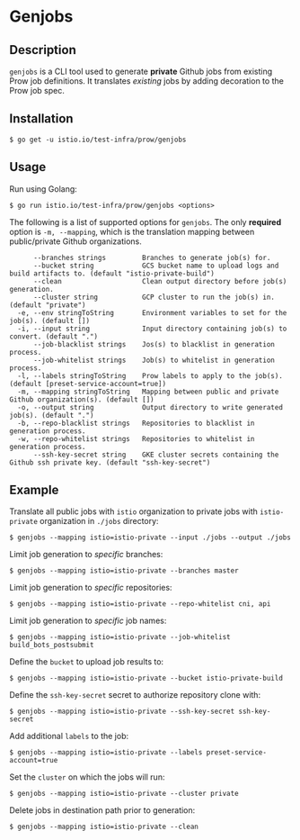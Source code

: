 # Genjobs

## Description

`genjobs` is a CLI tool used to generate **private** Github jobs from existing Prow job definitions. It translates *existing* jobs by adding decoration to the Prow job spec.

## Installation

```console
$ go get -u istio.io/test-infra/prow/genjobs
```

## Usage

Run using Golang:

```console
$ go run istio.io/test-infra/prow/genjobs <options>
```

The following is a list of supported options for `genjobs`. The only **required** option is `-m, --mapping`, which is the translation mapping between public/private Github organizations.

```console
      --branches strings         Branches to generate job(s) for.
      --bucket string            GCS bucket name to upload logs and build artifacts to. (default "istio-private-build")
      --clean                    Clean output directory before job(s) generation.
      --cluster string           GCP cluster to run the job(s) in. (default "private")
  -e, --env stringToString       Environment variables to set for the job(s). (default [])
  -i, --input string             Input directory containing job(s) to convert. (default ".")
      --job-blacklist strings    Jos(s) to blacklist in generation process.
      --job-whitelist strings    Job(s) to whitelist in generation process.
  -l, --labels stringToString    Prow labels to apply to the job(s). (default [preset-service-account=true])
  -m, --mapping stringToString   Mapping between public and private Github organization(s). (default [])
  -o, --output string            Output directory to write generated job(s). (default ".")
  -b, --repo-blacklist strings   Repositories to blacklist in generation process.
  -w, --repo-whitelist strings   Repositories to whitelist in generation process.
      --ssh-key-secret string    GKE cluster secrets containing the Github ssh private key. (default "ssh-key-secret")
```

## Example

Translate all public jobs with `istio` organization to private jobs with `istio-private` organization in `./jobs` directory:

```console
$ genjobs --mapping istio=istio-private --input ./jobs --output ./jobs
```

Limit job generation to *specific* branches:

```console
$ genjobs --mapping istio=istio-private --branches master
```

Limit job generation to *specific* repositories:

```console
$ genjobs --mapping istio=istio-private --repo-whitelist cni, api
```

Limit job generation to *specific* job names:

```console
$ genjobs --mapping istio=istio-private --job-whitelist build_bots_postsubmit
```

Define the `bucket` to upload job results to:

```console
$ genjobs --mapping istio=istio-private --bucket istio-private-build
```

Define the `ssh-key-secret` secret to authorize repository clone with:

```console
$ genjobs --mapping istio=istio-private --ssh-key-secret ssh-key-secret
```

Add additional `labels` to the job:

```console
$ genjobs --mapping istio=istio-private --labels preset-service-account=true
```

Set the `cluster` on which the jobs will run:

```console
$ genjobs --mapping istio=istio-private --cluster private
```

Delete jobs in destination path prior to generation:

```console
$ genjobs --mapping istio=istio-private --clean
```
